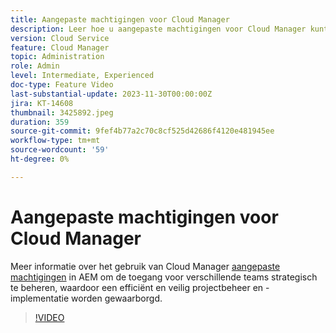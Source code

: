 ```yaml
---
title: Aangepaste machtigingen voor Cloud Manager
description: Leer hoe u aangepaste machtigingen voor Cloud Manager kunt gebruiken in AEM om de toegang voor verschillende teams strategisch te beheren, zodat u verzekerd bent van efficiënt en veilig projectbeheer en -implementatie.
version: Cloud Service
feature: Cloud Manager
topic: Administration
role: Admin
level: Intermediate, Experienced
doc-type: Feature Video
last-substantial-update: 2023-11-30T00:00:00Z
jira: KT-14608
thumbnail: 3425892.jpeg
duration: 359
source-git-commit: 9fef4b77a2c70c8cf525d42686f4120e481945ee
workflow-type: tm+mt
source-wordcount: '59'
ht-degree: 0%

---
```



# Aangepaste machtigingen voor Cloud Manager

Meer informatie over het gebruik van Cloud Manager [aangepaste machtigingen](https://experienceleague.adobe.com/docs/experience-manager-cloud-manager/content/requirements/custom-permissions.html) in AEM om de toegang voor verschillende teams strategisch te beheren, waardoor een efficiënt en veilig projectbeheer en -implementatie worden gewaarborgd.

>[!VIDEO](https://video.tv.adobe.com/v/3425892/?learn=on)
